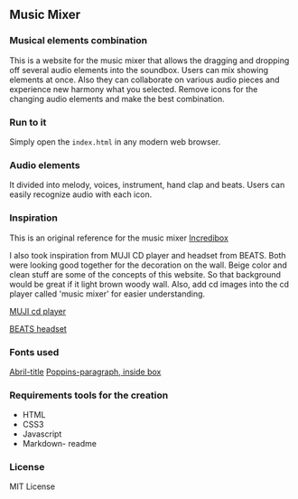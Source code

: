 ## Music Mixer

### Musical elements combination 

This is a website for the music mixer that allows the dragging and dropping off several audio elements into the soundbox. Users can mix showing elements at once. Also they can collaborate on various audio pieces and experience new harmony what you selected.
Remove icons for the changing audio elements and make the best combination.

### Run to it

Simply open the `index.html` in any modern web browser.

### Audio elements

It divided into melody, voices, instrument, hand clap and beats.
Users can easily recognize audio with each icon.

### Inspiration

This is an original reference for the music mixer [Incredibox](https://www.incredibox.com/demo/ "incredibox.com")

I also took inspiration from MUJI CD player and headset from BEATS. Both were looking good together for the decoration on the wall. Beige color and clean stuff are some of the concepts of this website. So that background would be great if it light brown woody wall. Also, add cd images into the cd player called 'music mixer' for easier understanding. 

[MUJI cd player](https://www.pinterest.co.kr/yedanisanchez1/muji-cd-player/)

[BEATS headset](https://www.pinterest.co.kr/search/pins/?q=beats%20headset%20beige&rs=typed&term_meta[]=beats%7Ctyped&term_meta[]=headset%7Ctyped&term_meta[]=beige%7Ctyped)

### Fonts used

[Abril-title](https://fonts.google.com/specimen/Abril+Fatface?query=Abril&preview.text_type=custom)
[Poppins-paragraph, inside box](https://fonts.google.com/specimen/Poppins?query=poppin&preview.text_type=custom&selection.family=Abril+Fatface|Poppins:wght@300)

### Requirements tools for the creation

- HTML
- CSS3
- Javascript
- Markdown- readme

### License

MIT License

